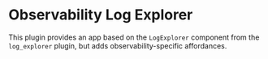 # Observability Log Explorer

This plugin provides an app based on the `LogExplorer` component from the `log_explorer` plugin, but adds observability-specific affordances.
